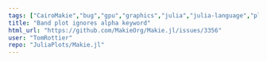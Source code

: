 ```yaml
---
tags: ["CairoMakie","bug","gpu","graphics","julia","julia-language","plotting","visualization"]
title: "Band plot ignores alpha keyword"
html_url: "https://github.com/MakieOrg/Makie.jl/issues/3356"
user: "TomRottier"
repo: "JuliaPlots/Makie.jl"
---
```


